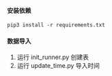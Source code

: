 #### 安装依赖
```
pip3 install -r requirements.txt
```
                    
#### 数据导入
1. 运行 init_runner.py 创建表
2. 运行 update_time.py 导入时间